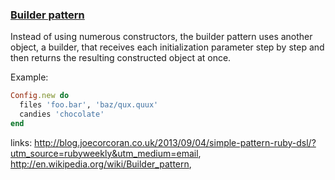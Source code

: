 ### [Builder pattern](http://en.wikipedia.org/wiki/Builder_pattern)

Instead of using numerous constructors, the builder pattern uses another object, a builder, that receives each initialization parameter step by step and then returns the resulting constructed object at once.

Example:

```ruby
Config.new do
  files 'foo.bar', 'baz/qux.quux'
  candies 'chocolate'
end
```

links: http://blog.joecorcoran.co.uk/2013/09/04/simple-pattern-ruby-dsl/?utm_source=rubyweekly&utm_medium=email, http://en.wikipedia.org/wiki/Builder_pattern, 
